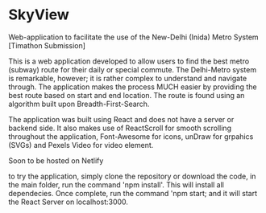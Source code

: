 # SkyView
Web-application to facilitate the use of the New-Delhi (Inida) Metro System [Timathon Submission]

This is a web application developed to allow users to find the best metro (subway) route for their daily or special commute. The Delhi-Metro system is remarkable, however; it is rather complex to understand and navigate through. The application makes the process MUCH easier by providing the best route based on start and end location. The route is found using an algorithm built upon Breadth-First-Search. 

The application was built using React and does not have a server or backend side. It also makes use of ReactScroll for smooth scrolling throughout the application, Font-Awesome for icons, unDraw for grpahics (SVGs) and Pexels Video for video element. 

Soon to be hosted on Netlify

to try the application, simply clone the repository or download the code, in the main folder, run the command 'npm install'. This will install all dependecies. Once complete, run the command 'npm start; and it will start the React Server on localhost:3000.
